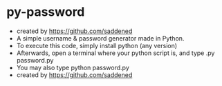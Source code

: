 # py-password
+ created by https://github.com/saddened 
+ A simple username & password generator made in Python.
+ To execute this code, simply install python (any version)
+ Afterwards, open a terminal where your python script is, and type .py password.py
+ You may also type python password.py
+ created by https://github.com/saddened 
